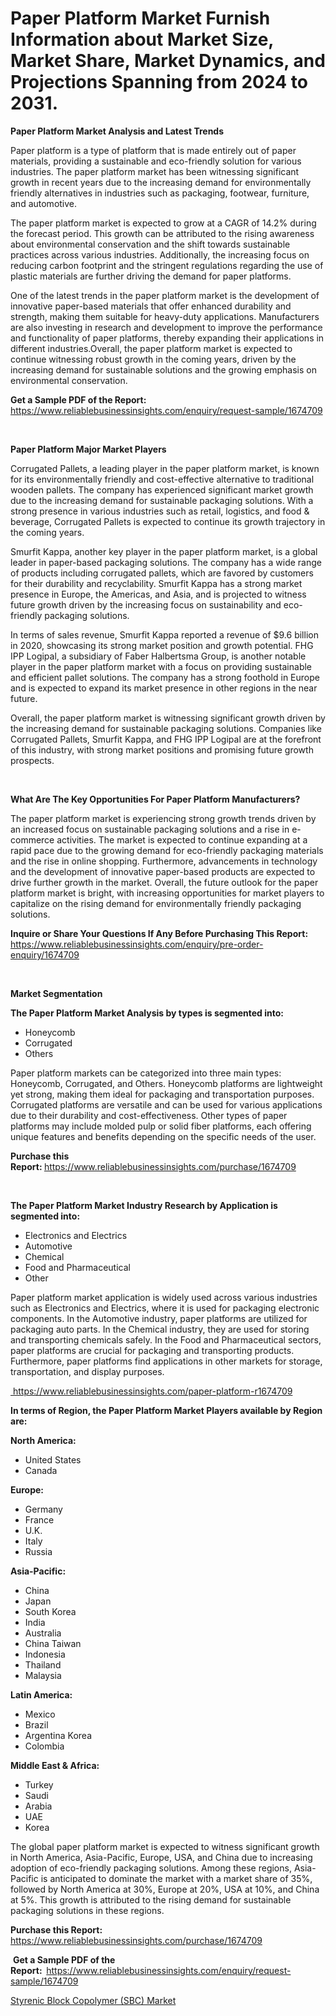 <p><h1>Paper Platform Market Furnish Information about Market Size, Market Share, Market Dynamics, and Projections Spanning from 2024 to 2031.</h1></p><p><strong>Paper Platform Market Analysis and Latest Trends</strong></p>
<p><p>Paper platform is a type of platform that is made entirely out of paper materials, providing a sustainable and eco-friendly solution for various industries. The paper platform market has been witnessing significant growth in recent years due to the increasing demand for environmentally friendly alternatives in industries such as packaging, footwear, furniture, and automotive.</p><p>The paper platform market is expected to grow at a CAGR of 14.2% during the forecast period. This growth can be attributed to the rising awareness about environmental conservation and the shift towards sustainable practices across various industries. Additionally, the increasing focus on reducing carbon footprint and the stringent regulations regarding the use of plastic materials are further driving the demand for paper platforms.</p><p>One of the latest trends in the paper platform market is the development of innovative paper-based materials that offer enhanced durability and strength, making them suitable for heavy-duty applications. Manufacturers are also investing in research and development to improve the performance and functionality of paper platforms, thereby expanding their applications in different industries.Overall, the paper platform market is expected to continue witnessing robust growth in the coming years, driven by the increasing demand for sustainable solutions and the growing emphasis on environmental conservation.</p></p>
<p><strong>Get a Sample PDF of the Report:&nbsp;</strong> <a href="https://www.reliablebusinessinsights.com/enquiry/request-sample/1674709">https://www.reliablebusinessinsights.com/enquiry/request-sample/1674709</a></p>
<p>&nbsp;</p>
<p><strong>Paper Platform Major Market Players</strong></p>
<p><p>Corrugated Pallets, a leading player in the paper platform market, is known for its environmentally friendly and cost-effective alternative to traditional wooden pallets. The company has experienced significant market growth due to the increasing demand for sustainable packaging solutions. With a strong presence in various industries such as retail, logistics, and food & beverage, Corrugated Pallets is expected to continue its growth trajectory in the coming years.</p><p>Smurfit Kappa, another key player in the paper platform market, is a global leader in paper-based packaging solutions. The company has a wide range of products including corrugated pallets, which are favored by customers for their durability and recyclability. Smurfit Kappa has a strong market presence in Europe, the Americas, and Asia, and is projected to witness future growth driven by the increasing focus on sustainability and eco-friendly packaging solutions.</p><p>In terms of sales revenue, Smurfit Kappa reported a revenue of $9.6 billion in 2020, showcasing its strong market position and growth potential. FHG IPP Logipal, a subsidiary of Faber Halbertsma Group, is another notable player in the paper platform market with a focus on providing sustainable and efficient pallet solutions. The company has a strong foothold in Europe and is expected to expand its market presence in other regions in the near future.</p><p>Overall, the paper platform market is witnessing significant growth driven by the increasing demand for sustainable packaging solutions. Companies like Corrugated Pallets, Smurfit Kappa, and FHG IPP Logipal are at the forefront of this industry, with strong market positions and promising future growth prospects.</p></p>
<p>&nbsp;</p>
<p><strong>What Are The Key Opportunities For Paper Platform Manufacturers?</strong></p>
<p><p>The paper platform market is experiencing strong growth trends driven by an increased focus on sustainable packaging solutions and a rise in e-commerce activities. The market is expected to continue expanding at a rapid pace due to the growing demand for eco-friendly packaging materials and the rise in online shopping. Furthermore, advancements in technology and the development of innovative paper-based products are expected to drive further growth in the market. Overall, the future outlook for the paper platform market is bright, with increasing opportunities for market players to capitalize on the rising demand for environmentally friendly packaging solutions.</p></p>
<p><strong>Inquire or Share Your Questions If Any Before Purchasing This Report:</strong> <a href="https://www.reliablebusinessinsights.com/enquiry/pre-order-enquiry/1674709">https://www.reliablebusinessinsights.com/enquiry/pre-order-enquiry/1674709</a></p>
<p>&nbsp;</p>
<p><strong>Market Segmentation</strong></p>
<p><strong>The Paper Platform Market Analysis by types is segmented into:</strong></p>
<p><ul><li>Honeycomb</li><li>Corrugated</li><li>Others</li></ul></p>
<p><p>Paper platform markets can be categorized into three main types: Honeycomb, Corrugated, and Others. Honeycomb platforms are lightweight yet strong, making them ideal for packaging and transportation purposes. Corrugated platforms are versatile and can be used for various applications due to their durability and cost-effectiveness. Other types of paper platforms may include molded pulp or solid fiber platforms, each offering unique features and benefits depending on the specific needs of the user.</p></p>
<p><strong>Purchase this Report:&nbsp;</strong><a href="https://www.reliablebusinessinsights.com/purchase/1674709">https://www.reliablebusinessinsights.com/purchase/1674709</a></p>
<p>&nbsp;</p>
<p><strong>The Paper Platform Market Industry Research by Application is segmented into:</strong></p>
<p><ul><li>Electronics and Electrics</li><li>Automotive</li><li>Chemical</li><li>Food and Pharmaceutical</li><li>Other</li></ul></p>
<p><p>Paper platform market application is widely used across various industries such as Electronics and Electrics, where it is used for packaging electronic components. In the Automotive industry, paper platforms are utilized for packaging auto parts. In the Chemical industry, they are used for storing and transporting chemicals safely. In the Food and Pharmaceutical sectors, paper platforms are crucial for packaging and transporting products. Furthermore, paper platforms find applications in other markets for storage, transportation, and display purposes.</p></p>
<p><a href="https://www.reliablebusinessinsights.com/paper-platform-r1674709">&nbsp;https://www.reliablebusinessinsights.com/paper-platform-r1674709</a></p>
<p><strong>In terms of Region, the Paper Platform Market Players available by Region are:</strong></p>
<p>
    <p> <strong> North America: </strong>
        <ul>
            <li>United States</li>
            <li>Canada</li>
        </ul>
        </p> 
    <p> <strong> Europe: </strong>
        <ul>
            <li>Germany</li>
            <li>France</li>
            <li>U.K.</li>
            <li>Italy</li>
            <li>Russia</li>
        </ul>
        </p> 
    <p> <strong> Asia-Pacific: </strong>
        <ul>
            <li>China</li>
            <li>Japan</li>
            <li>South Korea</li>
            <li>India</li>
            <li>Australia</li>
            <li>China Taiwan</li>
            <li>Indonesia</li>
            <li>Thailand</li>
            <li>Malaysia</li>
        </ul>
        </p> 
    <p> <strong> Latin America: </strong>
        <ul>
            <li>Mexico</li>
            <li>Brazil</li>
            <li>Argentina Korea</li>
            <li>Colombia</li>
        </ul>
        </p> 
    <p> <strong> Middle East & Africa: </strong>
        <ul>
            <li>Turkey</li>
            <li>Saudi</li>
            <li>Arabia</li>
            <li>UAE</li>
            <li>Korea</li>
        </ul>
    </p>
    </p>
<p><p>The global paper platform market is expected to witness significant growth in North America, Asia-Pacific, Europe, USA, and China due to increasing adoption of eco-friendly packaging solutions. Among these regions, Asia-Pacific is anticipated to dominate the market with a market share of 35%, followed by North America at 30%, Europe at 20%, USA at 10%, and China at 5%. This growth is attributed to the rising demand for sustainable packaging solutions in these regions.</p></p>
<p><strong>Purchase this Report: </strong><a href="https://www.reliablebusinessinsights.com/purchase/1674709">https://www.reliablebusinessinsights.com/purchase/1674709</a></p>
<p>&nbsp;<strong>Get a Sample PDF of the Report:&nbsp;&nbsp;</strong><a href="https://www.reliablebusinessinsights.com/enquiry/request-sample/1674709">https://www.reliablebusinessinsights.com/enquiry/request-sample/1674709</a></p>
<p><strong></strong></p>
<p><p><a href="https://github.com/JeanneSawayn2023/Market-Research-Report-List-1/blob/main/styrenic-block-copolymer-sbc-market.md">Styrenic Block Copolymer (SBC) Market</a></p></p>
